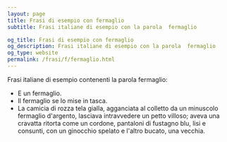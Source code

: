 ```yaml
---
layout: page
title: Frasi di esempio con fermaglio 
subtitle: Frasi italiane di esempio con la parola  fermaglio

og_title: Frasi di esempio con fermaglio 
og_description: Frasi italiane di esempio con la parola  fermaglio
og_type: website
permalink: /frasi/f/fermaglio.html
---
```


Frasi italiane di esempio contenenti la parola fermaglio:


- E un fermaglio.
- Il fermaglio se lo mise in tasca.
- La camicia di rozza tela gialla, agganciata al colletto da un minuscolo fermaglio d'argento, lasciava intravvedere un petto villoso; aveva una cravatta ritorta come un cordone, pantaloni di fustagno blu, lisi e consunti, con un ginocchio spelato e l'altro bucato, una vecchia.
